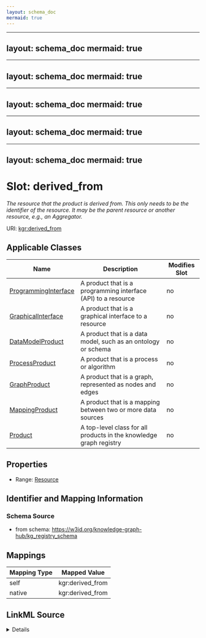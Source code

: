 ```yaml
---
layout: schema_doc
mermaid: true
---
```


---
layout: schema_doc
mermaid: true
---

---
layout: schema_doc
mermaid: true
---

---
layout: schema_doc
mermaid: true
---

---
layout: schema_doc
mermaid: true
---

---
layout: schema_doc
mermaid: true
---



# Slot: derived_from


_The resource that the product is derived from. This only needs to be the identifier of the resource. It may be the parent resource or another resource, e.g., an Aggregator._





URI: [kgr:derived_from](https://w3id.org/bridge2ai/data-sheets-schema/derived_from)



<!-- no inheritance hierarchy -->





## Applicable Classes

| Name | Description | Modifies Slot |
| --- | --- | --- |
| [ProgrammingInterface](ProgrammingInterface.html) | A product that is a programming interface (API) to a resource |  no  |
| [GraphicalInterface](GraphicalInterface.html) | A product that is a graphical interface to a resource |  no  |
| [DataModelProduct](DataModelProduct.html) | A product that is a data model, such as an ontology or schema |  no  |
| [ProcessProduct](ProcessProduct.html) | A product that is a process or algorithm |  no  |
| [GraphProduct](GraphProduct.html) | A product that is a graph, represented as nodes and edges |  no  |
| [MappingProduct](MappingProduct.html) | A product that is a mapping between two or more data sources |  no  |
| [Product](Product.html) | A top-level class for all products in the knowledge graph registry |  no  |







## Properties

* Range: [Resource](Resource.html)





## Identifier and Mapping Information







### Schema Source


* from schema: https://w3id.org/knowledge-graph-hub/kg_registry_schema




## Mappings

| Mapping Type | Mapped Value |
| ---  | ---  |
| self | kgr:derived_from |
| native | kgr:derived_from |




## LinkML Source

<details>
```yaml
name: derived_from
description: The resource that the product is derived from. This only needs to be
  the identifier of the resource. It may be the parent resource or another resource,
  e.g., an Aggregator.
from_schema: https://w3id.org/knowledge-graph-hub/kg_registry_schema
rank: 1000
alias: derived_from
owner: Product
domain_of:
- Product
range: Resource

```
</details>
